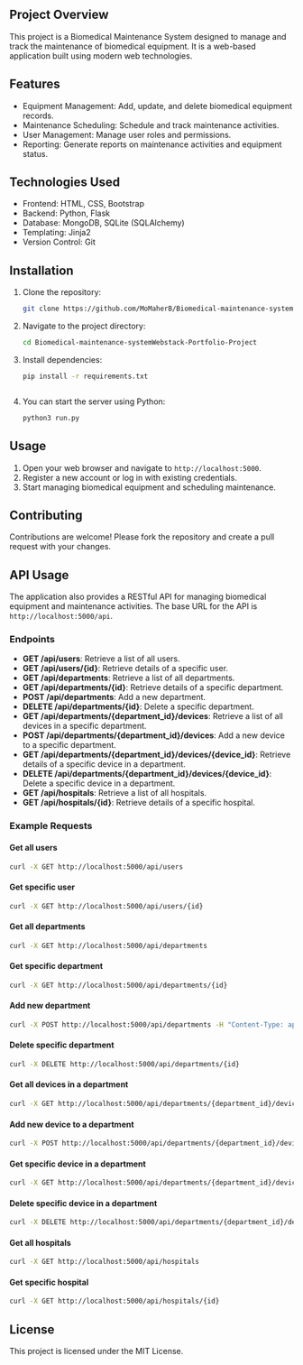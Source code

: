 ## Project Overview

This project is a Biomedical Maintenance System designed to manage and track the maintenance of biomedical equipment. It is a web-based application built using modern web technologies.

## Features

- Equipment Management: Add, update, and delete biomedical equipment records.
- Maintenance Scheduling: Schedule and track maintenance activities.
- User Management: Manage user roles and permissions.
- Reporting: Generate reports on maintenance activities and equipment status.

## Technologies Used

- Frontend: HTML, CSS, Bootstrap
- Backend: Python, Flask
- Database: MongoDB, SQLite (SQLAlchemy)
- Templating: Jinja2
- Version Control: Git

## Installation

1. Clone the repository:
	```bash
	git clone https://github.com/MoMaherB/Biomedical-maintenance-system-Webstack-Portfolio-Project.git
	```
2. Navigate to the project directory:
	```bash
	cd Biomedical-maintenance-systemWebstack-Portfolio-Project
	```
3. Install dependencies:
	```bash
	pip install -r requirements.txt
	```
	```
4. You can start the server using Python:
	```bash
	python3 run.py
	```

## Usage

1. Open your web browser and navigate to `http://localhost:5000`.
2. Register a new account or log in with existing credentials.
3. Start managing biomedical equipment and scheduling maintenance.

## Contributing

Contributions are welcome! Please fork the repository and create a pull request with your changes.

## API Usage
The application also provides a RESTful API for managing biomedical equipment and maintenance activities. The base URL for the API is `http://localhost:5000/api`.

### Endpoints

- **GET /api/users**: Retrieve a list of all users.
- **GET /api/users/{id}**: Retrieve details of a specific user.
- **GET /api/departments**: Retrieve a list of all departments.
- **GET /api/departments/{id}**: Retrieve details of a specific department.
- **POST /api/departments**: Add a new department.
- **DELETE /api/departments/{id}**: Delete a specific department.
- **GET /api/departments/{department_id}/devices**: Retrieve a list of all devices in a specific department.
- **POST /api/departments/{department_id}/devices**: Add a new device to a specific department.
- **GET /api/departments/{department_id}/devices/{device_id}**: Retrieve details of a specific device in a department.
- **DELETE /api/departments/{department_id}/devices/{device_id}**: Delete a specific device in a department.
- **GET /api/hospitals**: Retrieve a list of all hospitals.
- **GET /api/hospitals/{id}**: Retrieve details of a specific hospital.

### Example Requests

#### Get all users
```bash
curl -X GET http://localhost:5000/api/users
```

#### Get specific user
```bash
curl -X GET http://localhost:5000/api/users/{id}
```

#### Get all departments
```bash
curl -X GET http://localhost:5000/api/departments
```

#### Get specific department
```bash
curl -X GET http://localhost:5000/api/departments/{id}
```

#### Add new department
```bash
curl -X POST http://localhost:5000/api/departments -H "Content-Type: application/json" -d '{"name": "Radiology"}'
```

#### Delete specific department
```bash
curl -X DELETE http://localhost:5000/api/departments/{id}
```

#### Get all devices in a department
```bash
curl -X GET http://localhost:5000/api/departments/{department_id}/devices
```

#### Add new device to a department
```bash
curl -X POST http://localhost:5000/api/departments/{department_id}/devices -H "Content-Type: application/json" -d '{"name": "MRI Machine"}'
```

#### Get specific device in a department
```bash
curl -X GET http://localhost:5000/api/departments/{department_id}/devices/{device_id}
```

#### Delete specific device in a department
```bash
curl -X DELETE http://localhost:5000/api/departments/{department_id}/devices/{device_id}
```

#### Get all hospitals
```bash
curl -X GET http://localhost:5000/api/hospitals
```

#### Get specific hospital
```bash
curl -X GET http://localhost:5000/api/hospitals/{id}
```

## License

This project is licensed under the MIT License.
